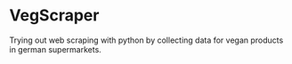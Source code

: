 # VegScraper

Trying out web scraping with python by collecting data for vegan products in german supermarkets.
